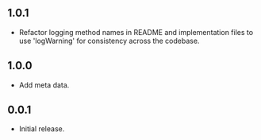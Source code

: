 ## 1.0.1
* Refactor logging method names in README and implementation files to use 'logWarning' for consistency across the codebase.

## 1.0.0
* Add meta data.
  
## 0.0.1

* Initial release.
